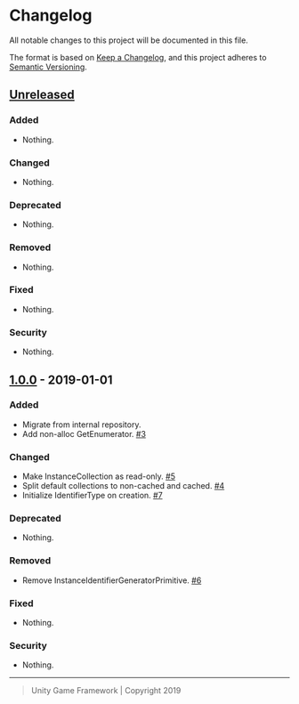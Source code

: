 # Changelog
All notable changes to this project will be documented in this file.

The format is based on [Keep a Changelog](https://keepachangelog.com/en/1.0.0/),
and this project adheres to [Semantic Versioning](https://semver.org/spec/v2.0.0.html).

## [Unreleased]
### Added
- Nothing.

### Changed
- Nothing.

### Deprecated
- Nothing.

### Removed
- Nothing.

### Fixed
- Nothing.

### Security
- Nothing.

## [1.0.0] - 2019-01-01
### Added
- Migrate from internal repository.
- Add non-alloc GetEnumerator. [#3](https://github.com/unity-game-framework/ugf-instance/issues/3)

### Changed
- Make InstanceCollection as read-only. [#5](https://github.com/unity-game-framework/ugf-instance/issues/5)
- Split default collections to non-cached and cached. [#4](https://github.com/unity-game-framework/ugf-instance/issues/4)
- Initialize IdentifierType on creation. [#7](https://github.com/unity-game-framework/ugf-instance/issues/7)

### Deprecated
- Nothing.

### Removed
- Remove InstanceIdentifierGeneratorPrimitive. [#6](https://github.com/unity-game-framework/ugf-instance/issues/6)

### Fixed
- Nothing.

### Security
- Nothing.

---
> Unity Game Framework | Copyright 2019

[Unreleased]: https://github.com/unity-game-framework/ugf-instance/compare/1.0.0...HEAD
[1.0.0]: https://github.com/unity-game-framework/ugf-instance/compare/master...release/1.0.0-preview
